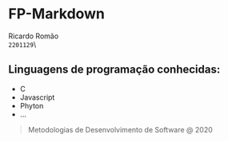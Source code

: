 # FP-Markdown
Ricardo Romão\
`2201129`\
## Linguagens de programação conhecidas:
- C
- Javascript
- Phyton
- ...
>Metodologias de Desenvolvimento de Software @ 2020
